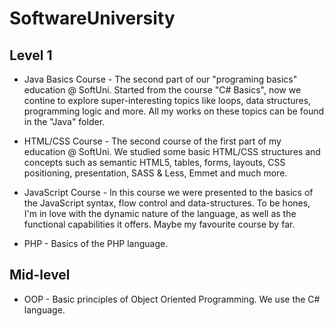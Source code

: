 # SoftwareUniversity

Level 1
-------
- Java Basics Course - The second part of our "programing basics" education @ SoftUni. Started from the course "C# Basics", now we contine to explore super-interesting topics like loops, data structures, programming logic and more. All my works on these topics can be found in the "Java" folder.

- HTML/CSS Course - The second course of the first part of my education @ SoftUni. We studied some basic HTML/CSS structures and concepts such as semantic HTML5, tables, forms, layouts, CSS positioning, presentation, SASS & Less, Emmet and much more.

- JavaScript Course - In this course we were presented to the basics of the JavaScript syntax, flow control and data-structures. To be hones, I'm in love with the dynamic nature of the language, as well as the functional capabilities it offers. Maybe my favourite course by far.

- PHP - Basics of the PHP language. 

Mid-level
---------
- OOP - Basic principles of Object Oriented Programming. We use the C# language.
